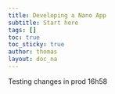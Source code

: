 ```yaml
---
title: Developing a Nano App
subtitle: Start here
tags: []
toc: true
toc_sticky: true
author: thomas
layout: doc_na
---
```


Testing changes in prod 16h58